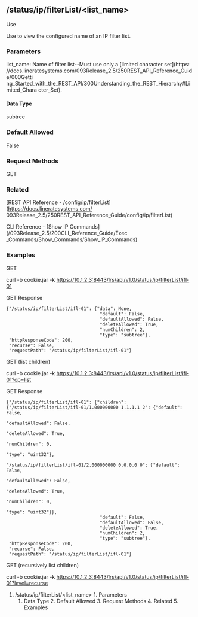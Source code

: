 ## /status/ip/filterList/<list_name>

Use

Use to view the configured name of an IP filter list.

### Parameters

list_name: Name of filter list--Must use only a [limited character set](https:
//docs.lineratesystems.com/093Release_2.5/250REST_API_Reference_Guide/000Getti
ng_Started_with_the_REST_API/300Understanding_the_REST_Hierarchy#Limited_Chara
cter_Set).

#### Data Type

subtree

### Default Allowed

False

### Request Methods

GET

### Related

[REST API Reference - /config/ip/filterList](https://docs.lineratesystems.com/
093Release_2.5/250REST_API_Reference_Guide/config/ip/filterList)

CLI Reference - [Show IP Commands](/093Release_2.5/200CLI_Reference_Guide/Exec
_Commands/Show_Commands/Show_IP_Commands)

### Examples

GET

curl -b cookie.jar -k
https://10.1.2.3:8443/lrs/api/v1.0/status/ip/filterList/ifl-01

GET Response

    
    
    {"/status/ip/filterList/ifl-01": {"data": None,
                                       "default": False,
                                       "defaultAllowed": False,
                                       "deleteAllowed": True,
                                       "numChildren": 2,
                                       "type": "subtree"},
     "httpResponseCode": 200,
     "recurse": False,
     "requestPath": "/status/ip/filterList/ifl-01"}
    

GET (list children)

curl -b cookie.jar -k
https://10.1.2.3:8443/lrs/api/v1.0/status/ip/filterList/ifl-01?op=list

GET Response

    
    
    {"/status/ip/filterList/ifl-01": {"children": {"/status/ip/filterList/ifl-01/1.000000000 1.1.1.1 2": {"default": False,
                                                                                                             "defaultAllowed": False,
                                                                                                             "deleteAllowed": True,
                                                                                                             "numChildren": 0,
                                                                                                             "type": "uint32"},
                                                     "/status/ip/filterList/ifl-01/2.000000000 0.0.0.0 0": {"default": False,
                                                                                                             "defaultAllowed": False,
                                                                                                             "deleteAllowed": True,
                                                                                                             "numChildren": 0,
                                                                                                             "type": "uint32"}},
                                       "default": False,
                                       "defaultAllowed": False,
                                       "deleteAllowed": True,
                                       "numChildren": 2,
                                       "type": "subtree"},
     "httpResponseCode": 200,
     "recurse": False,
     "requestPath": "/status/ip/filterList/ifl-01"}
    

GET (recursively list children)

curl -b cookie.jar -k
https://10.1.2.3:8443/lrs/api/v1.0/status/ip/filterList/ifl-01?level=recurse

  1. /status/ip/filterList/<list_name>
    1. Parameters
      1. Data Type
    2. Default Allowed
    3. Request Methods
    4. Related
    5. Examples

